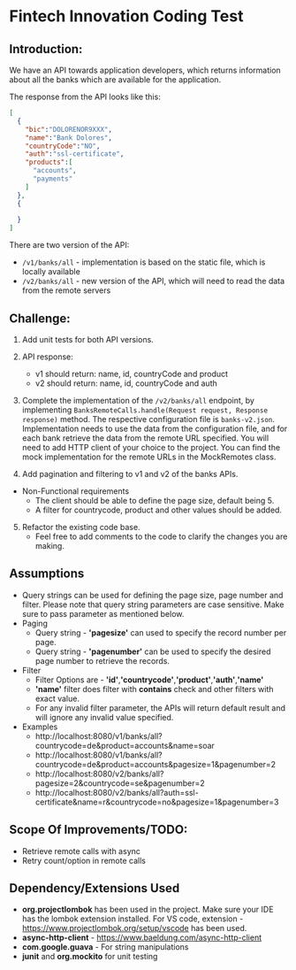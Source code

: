 # Fintech Innovation Coding Test

## Introduction:
We have an API towards application developers, which returns information about all the banks which are available for the application.

The response from the API looks like this:
```json
[
  {
    "bic":"DOLORENOR9XXX",
    "name":"Bank Dolores",
    "countryCode":"NO",
    "auth":"ssl-certificate",
    "products":[
      "accounts",
      "payments"
    ]   
  },
  {
    
  }
]
```
There are two version of the API:

- `/v1/banks/all` - implementation is based on the static file, which is locally available
- `/v2/banks/all` - new version of the API, which will need to read the data from the remote servers

## Challenge:
1. Add unit tests for both API versions.

2. API response:
    - v1 should return: name, id, countryCode and product
    - v2 should return: name, id, countryCode and auth

3. Complete the implementation of the `/v2/banks/all` endpoint, by implementing `BanksRemoteCalls.handle(Request request, Response response)` method.
The respective configuration file is `banks-v2.json`. Implementation needs to use the data from the configuration file,
and for each bank retrieve the data from the remote URL specified. You will need to add HTTP client of your choice to the project. 
You can find the mock implementation for the remote URLs in the MockRemotes class. 

4. Add pagination and filtering to v1 and v2 of the banks APIs.
- Non-Functional requirements
  - The client should be able to define the page size, default being 5.   
  - A filter for countrycode, product and other values should be added.  

5. Refactor the existing code base.
    - Feel free to add comments to the code to clarify the changes you are making.
## Assumptions
- Query strings can be used for defining the page size, page number and filter. Please note that query string parameters are case sensitive. Make sure to pass parameter as mentioned below.
- Paging   
    - Query string - **'pagesize'** can used to specify the record number per page. 
    - Query string - **'pagenumber'** can be used to specify the desired page number to retrieve the records.
- Filter
    - Filter Options are - **'id'**,**'countrycode'**,**'product'**,**'auth'**,**'name'**
    - **'name'** filter does filter with **contains** check and other filters with exact value.
    - For any invalid filter parameter, the APIs will return default result and will ignore any invalid value specified.
- Examples
    - http://localhost:8080/v1/banks/all?countrycode=de&product=accounts&name=soar
    - http://localhost:8080/v1/banks/all?countrycode=de&product=accounts&pagesize=1&pagenumber=2
    - http://localhost:8080/v2/banks/all?pagesize=2&countrycode=se&pagenumber=2
    - http://localhost:8080/v2/banks/all?auth=ssl-certificate&name=r&countrycode=no&pagesize=1&pagenumber=3

## Scope Of Improvements/TODO:
- Retrieve remote calls with async
- Retry count/option in remote calls
## Dependency/Extensions Used
- **org.projectlombok** has been used in the project. Make sure your IDE has the lombok extension installed. For VS code, extension - https://www.projectlombok.org/setup/vscode has been used.
- **async-http-client** - https://www.baeldung.com/async-http-client
- **com.google.guava** - For string manipulations
- **junit** and **org.mockito** for unit testing
